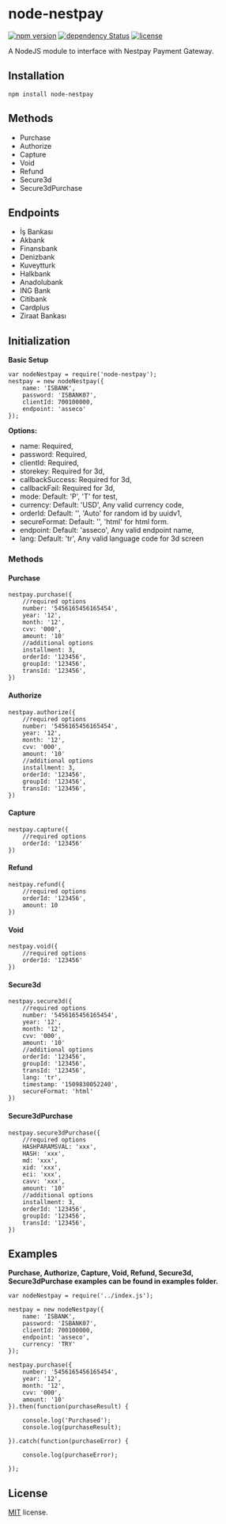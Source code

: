 # node-nestpay
[![npm version](https://badge.fury.io/js/node-nestpay.svg)](https://badge.fury.io/js/node-nestpay) 
[![dependency Status](https://david-dm.org/eraycetinay/node-nestpay.svg)](https://david-dm.org/eraycetinay/node-nestpay.svg)
[![license](https://img.shields.io/github/license/mashape/apistatus.svg)]()

A NodeJS module to interface with Nestpay Payment Gateway.

## Installation
```
npm install node-nestpay
```
## Methods
- Purchase
- Authorize
- Capture
- Void
- Refund
- Secure3d
- Secure3dPurchase
## Endpoints
- İş Bankası
- Akbank
- Finansbank
- Denizbank
- Kuveytturk
- Halkbank
- Anadolubank
- ING Bank
- Citibank
- Cardplus
- Ziraat Bankası
## Initialization
**Basic Setup**
```
var nodeNestpay = require('node-nestpay');
nestpay = new nodeNestpay({
    name: 'ISBANK',
    password: 'ISBANK07',
    clientId: 700100000,
    endpoint: 'asseco'
});
```
**Options:**
- name: Required,
- password: Required,
- clientId: Required,
- storekey: Required for 3d,
- callbackSuccess: Required for 3d,
- callbackFail: Required for 3d,
- mode: Default: 'P', 'T' for test,
- currency: Default: 'USD', Any valid currency code, 
- orderId: Default: '', 'Auto' for random id by uuidv1,
- secureFormat: Default: '', 'html' for html form.
- endpoint: Default: 'asseco', Any valid endpoint name,
- lang: Default: 'tr', Any valid language code for 3d screen

### Methods
#### Purchase
```
nestpay.purchase({
    //required options
    number: '5456165456165454',
    year: '12',
    month: '12',
    cvv: '000',
    amount: '10'
    //additional options
    installment: 3,
    orderId: '123456',
    groupId: '123456',
    transId: '123456',           
})
```
#### Authorize
```
nestpay.authorize({
    //required options
    number: '5456165456165454',
    year: '12',
    month: '12',
    cvv: '000',
    amount: '10'
    //additional options
    installment: 3,
    orderId: '123456',
    groupId: '123456',
    transId: '123456',           
})
```
#### Capture
```
nestpay.capture({
    //required options
    orderId: '123456'       
})
```
#### Refund
```
nestpay.refund({
    //required options
    orderId: '123456',
    amount: 10
})
```
#### Void
```
nestpay.void({
    //required options
    orderId: '123456'       
})
```
#### Secure3d
```
nestpay.secure3d({
    //required options
    number: '5456165456165454',
    year: '12',
    month: '12',
    cvv: '000',
    amount: '10'
    //additional options 
    orderId: '123456',
    groupId: '123456',
    transId: '123456',    
    lang: 'tr',
    timestamp: '1509830052240',
    secureFormat: 'html'
})
```
#### Secure3dPurchase
```
nestpay.secure3dPurchase({
    //required options
    HASHPARAMSVAL: 'xxx',
    HASH: 'xxx',
    md: 'xxx',
    xid: 'xxx',
    eci: 'xxx',
    cavv: 'xxx',
    amount: '10'
    //additional options
    installment: 3,
    orderId: '123456',
    groupId: '123456',
    transId: '123456',           
})
```
## Examples
**Purchase, Authorize, Capture, Void, Refund, Secure3d, Secure3dPurchase examples can be found in examples folder.**
```
var nodeNestpay = require('../index.js');

nestpay = new nodeNestpay({
    name: 'ISBANK',
    password: 'ISBANK07',
    clientId: 700100000,
    endpoint: 'asseco',
    currency: 'TRY'
});

nestpay.purchase({
    number: '5456165456165454',
    year: '12',
    month: '12',
    cvv: '000',
    amount: '10'
}).then(function(purchaseResult) {

    console.log('Purchased');
    console.log(purchaseResult);

}).catch(function(purchaseError) {

    console.log(purchaseError);

});
```
## License
[MIT](LICENSE) license.
